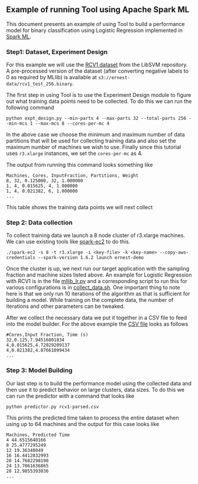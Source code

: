## Example of running Tool using Apache Spark ML 

This document presents an example of using Tool to build a performance
model for binary classification using Logistic Regression implemented in [Spark
ML](http://spark.apache.org/mllib).

### Step1: Dataset, Experiment Design

For this example we will use the [RCV1
dataset](https://www.csie.ntu.edu.tw/~cjlin/libsvmtools/datasets/binary.html#rcv1.binary) from the
LibSVM repository. A pre-processed version of the dataset (after converting negative labels to 0 as
required by MLlib) is available at `s3://ernest-data/rcv1_test_256.binary`.

The first step in using Tool is to use the Experiment Design module to figure out what training
data points need to be collected. To do this we can run the following command
```
python expt_design.py --min-parts 4 --max-parts 32 --total-parts 256 --min-mcs 1 --max-mcs 8 --cores-per-mc 4
```

In the above case we choose the minimum and maximum number of data partitions that will be used for 
collecting training data and also set the maximum number of machines we wish to use. Finally since
this tutorial uses `r3.xlarge` instances, we set the `cores-per-mc` as 4. 

The output from running this command looks something like
```
Machines, Cores, InputFraction, Partitions, Weight
8, 32, 0.125000, 32, 1.000000
1, 4, 0.015625, 4, 1.000000
1, 4, 0.021382, 6, 1.000000
...
```

This table shows the training data points we will next collect

### Step 2: Data collection

To collect training data we launch a 8 node cluster of r3.xlarge machines. We can use existing tools
like [spark-ec2](https://github.com/amplab/spark-ec2) to do this.

```
./spark-ec2 -s 8 -t r3.xlarge -i <key-file> -k <key-name> --copy-aws-credentials --spark-version 1.6.2 launch ernest-demo
```

Once the cluster is up, we next run our target application with the sampling fraction and machine
sizes listed above. An example for Logistic Regression with RCV1 is in the file
[mllib_lr.py](mllib_lr.py) and a corresponding script to run this for various configurations is in
[collect_data.sh](collect_data.sh). One important thing to note here is that we only run 10
iterations of the algorithm as that is sufficient for building a model. While training on the
complete data, the number of iterations and other parameters can be tweaked.

After we collect the necessary data we put it together in a CSV file to feed into the model builder.
For the above example the [CSV file](rcv1-parsed.csv) looks as follows
```
#Cores,Input Fraction, Time (s)
32,0.125,7.94516801834
4,0.015625,4.72029209137
4,0.021382,4.87661099434
...
```

### Step 3: Model Building

Our last step is to build the performance model using the collected data and then use it to predict
behavior on large clusters, data sizes. To do this we can run the predictor with a command that
looks like
```
python predictor.py rcv1-parsed.csv
```
This prints the predicted time taken to process the entire dataset when using up to 64 machines and
the output for this case looks like
```
Machines, Predicted Time
4 44.6515640166
8 25.4777295249
12 19.36348049
16 16.4412832993
20 14.7682298198
24 13.7061636865
28 12.9855393036
...
```

